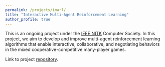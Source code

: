 ```yaml
---
permalink: /projects/imarl/
title: "Interactive Multi-Agent Reinforcement Learning"
author_profile: true
---
```


This is an ongoing project under the [IEEE NITK](https://github.com/IEEE-NITK) Computer Society. In this project, we aim to develop and improve multi-agent reinforcement learning algorithms that enable interactive, collaborative, and negotiating behaviors in the mixed cooperative-competitive many-player games.

Link to project [repository](https://github.com/IEEE-NITK/Interactive-Multi-Agent-Reinforcement-Learning).